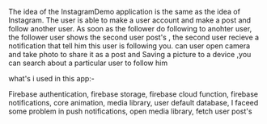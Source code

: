 The idea of the InstagramDemo application is the same as the idea of Instagram. The user is able to make  a user account and make a post and follow another user. As soon as the follower do following to anohter user, the  follower user shows the second user post's , the second user recieve a notification that tell him this user is following you.  can user open camera and take photo to share it as a post and Saving a picture to a  device ,you can  search about a particular user  to follow him 

what's i used in this app:-

 Firebase authentication, firebase storage, firebase cloud function, firebase notifications, core animation, media library,   user default database, I faceed some problem in push notifications, open media library, fetch user post's 
 
